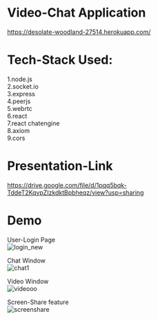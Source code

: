 # Video-Chat Application

https://desolate-woodland-27514.herokuapp.com/


# Tech-Stack Used:

1.node.js  
2.socket.io  
3.express  
4.peerjs  
5.webrtc  
6.react  
7.react chatengine  
8.axiom  
9.cors  


# Presentation-Link  

https://drive.google.com/file/d/1pqq5bqk-TddeT2KqvpZIzkdktBpbheqz/view?usp=sharing    



# Demo

User-Login Page  
![login_new](https://user-images.githubusercontent.com/54748438/125209247-2f923100-e2b5-11eb-971d-60f29608ebe8.PNG)  

Chat Window  
![chat1](https://user-images.githubusercontent.com/54748438/125209378-f6a68c00-e2b5-11eb-887b-256c205c2938.PNG)  


Video Window   
![videooo](https://user-images.githubusercontent.com/54748438/125209266-4042a700-e2b5-11eb-988d-e73c47c08878.PNG)  

Screen-Share feature  
![screenshare](https://user-images.githubusercontent.com/54748438/125209277-4e90c300-e2b5-11eb-9b84-96b3c24a18e2.PNG)    


